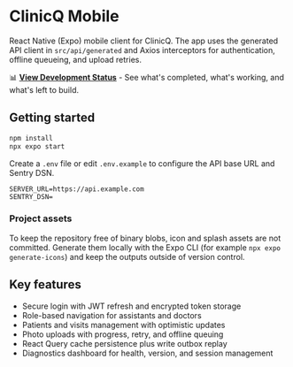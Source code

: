 # ClinicQ Mobile

React Native (Expo) mobile client for ClinicQ. The app uses the generated API client in `src/api/generated` and Axios interceptors for authentication, offline queueing, and upload retries.

📊 **[View Development Status](docs/STATUS.md)** - See what's completed, what's working, and what's left to build.

## Getting started

```bash
npm install
npx expo start
```

Create a `.env` file or edit `.env.example` to configure the API base URL and Sentry DSN.

```
SERVER_URL=https://api.example.com
SENTRY_DSN=
```

### Project assets

To keep the repository free of binary blobs, icon and splash assets are not committed. Generate them locally with the Expo CLI (for example `npx expo generate-icons`) and keep the outputs outside of version control.

## Key features

- Secure login with JWT refresh and encrypted token storage
- Role-based navigation for assistants and doctors
- Patients and visits management with optimistic updates
- Photo uploads with progress, retry, and offline queuing
- React Query cache persistence plus write outbox replay
- Diagnostics dashboard for health, version, and session management
